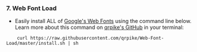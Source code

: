 ### 7. Web Font Load

- Easily install ALL of [Google's Web Fonts](https://www.google.com/fonts) using the command line below. Learn more about this command on [qrpike's GitHub](https://github.com/qrpike/Web-Font-Load) in your terminal:
```
	curl https://raw.githubusercontent.com/qrpike/Web-Font-Load/master/install.sh | sh
```
